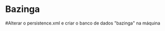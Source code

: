 # Bazinga
#Alterar o persistence.xml e criar o banco de dados "bazinga" na máquina
<properties><br>
			<property name="hibernate.dialect" value="org.hibernate.dialect.MySQL8Dialect"/>
			<property name="hibernate.hbm2ddl.auto" value="update"/>
			<property name="hibernate.show_sql" value="true"/>
			<property name="hibernate.format_sql" value="true"/>
			<property name="javax.persistence.jdbc.driver" value="com.mysql.jdbc.Driver"/>
			<property name="javax.persistence.jdbc.url"  value="jdbc:mysql://localhost/bazinga?serverTimezone=UTC"/>
			<property name="javax.persistence.jdbc.user" value="root"/>
			<property name="javax.persistence.jdbc.password" value="12345678"/>
</properties>
